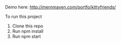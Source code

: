 Demo here: http://mernmaven.com/portfo/kittyfriends/

To run this project
1) Clone this repo
2) Run npm install
3) Run npm start
